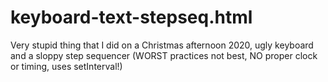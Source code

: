 # keyboard-text-stepseq.html
Very stupid thing that I did on a Christmas afternoon 2020, ugly keyboard and a sloppy step sequencer (WORST practices not best, NO proper clock or timing, uses setInterval!)
